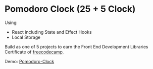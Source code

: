 # Pomodoro Clock (25 + 5 Clock)

Using
- React including State and Effect Hooks
- Local Storage

Build as one of 5 projects to earn the Front End Development Libraries Certificate of [freecodecamp](freecodecamp.org).

Demo: [Pomodoro-Clock](https://pomodoro-clock.pages.dev/)
